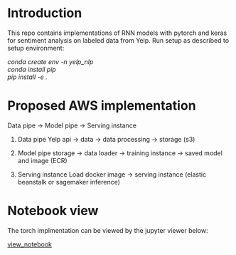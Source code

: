 # Introduction
This repo contains implementations of RNN models with pytorch and keras for sentiment analysis on labeled data from Yelp. Run setup as described to setup environment:  

*conda create env -n yelp_nlp  
conda install pip  
pip install -e .*

# Proposed AWS implementation

Data pipe -> Model pipe -> Serving instance

1. Data pipe
Yelp api -> data -> data processing -> storage (s3)

2. Model pipe
storage -> data loader -> training instance -> saved model and image (ECR) 

3. Serving instance 
Load docker image -> serving instance (elastic beanstalk or sagemaker inference)

# Notebook view
The torch implmentation can be viewed by the jupyter viewer below: 

[view_notebook](https://nbviewer.jupyter.org/github/eddiepyang/yelp_nlp/blob/master/src/notebook/torch-sentiment.ipynb)
